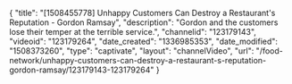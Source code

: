 {
    "title": "[1508455778] Unhappy Customers Can Destroy a Restaurant's Reputation - Gordon Ramsay",
    "description": "Gordon and the customers lose their temper at the terrible service.",
    "channelid": "123179143",
    "videoid": "123179264",
    "date_created": "1336985353",
    "date_modified": "1508373260",
    "type": "captivate",
    "layout": "channelVideo",
    "url": "\/food-network\/unhappy-customers-can-destroy-a-restaurant-s-reputation-gordon-ramsay\/123179143-123179264"
}